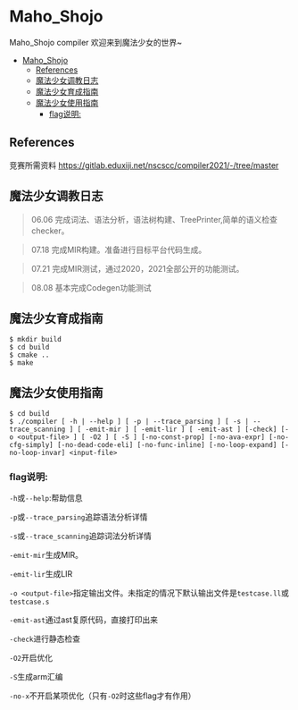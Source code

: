 # Maho_Shojo
Maho_Shojo compiler 欢迎来到魔法少女的世界~

- [Maho_Shojo](#maho_shojo)
  - [References](#references)
  - [魔法少女调教日志](#魔法少女调教日志)
  - [魔法少女育成指南](#魔法少女育成指南)
  - [魔法少女使用指南](#魔法少女使用指南)
    - [flag说明:](#flag说明)

## References
竞赛所需资料
https://gitlab.eduxiji.net/nscscc/compiler2021/-/tree/master


## 魔法少女调教日志
> 06.06 完成词法、语法分析，语法树构建、TreePrinter,简单的语义检查checker。

> 07.18 完成MIR构建。准备进行目标平台代码生成。

> 07.21 完成MIR测试，通过2020，2021全部公开的功能测试。

> 08.08 基本完成Codegen功能测试

## 魔法少女育成指南
```shell
$ mkdir build
$ cd build
$ cmake ..
$ make
```

## 魔法少女使用指南
```shell
$ cd build
$ ./compiler [ -h | --help ] [ -p | --trace_parsing ] [ -s | --trace_scanning ] [ -emit-mir ] [ -emit-lir ] [ -emit-ast ] [-check] [-o <output-file> ] [ -O2 ] [ -S ] [-no-const-prop] [-no-ava-expr] [-no-cfg-simply] [-no-dead-code-eli] [-no-func-inline] [-no-loop-expand] [-no-loop-invar] <input-file>
```

### flag说明:

`-h`或`--help`:帮助信息

`-p`或`--trace_parsing`追踪语法分析详情

`-s`或`--trace_scanning`追踪词法分析详情

`-emit-mir`生成MIR。

`-emit-lir`生成LIR

`-o <output-file>`指定输出文件。未指定的情况下默认输出文件是`testcase.ll`或`testcase.s`

`-emit-ast`通过ast复原代码，直接打印出来

`-check`进行静态检查

`-O2`开启优化

`-S`生成arm汇编

`-no-x`不开启某项优化（只有`-O2`时这些flag才有作用）
